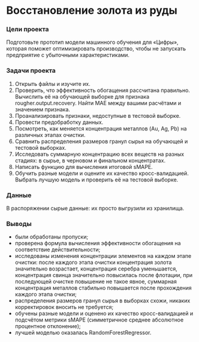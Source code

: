 # Восстановление золота из руды

### Цели проекта 
Подготовьте прототип модели машинного обучения для «Цифры», которая поможет оптимизировать производство, чтобы не запускать предприятие с убыточными характеристиками.  
  
### Задачи проекта 
1. Открыть файлы и изучите их.
2. Проверить, что эффективность обогащения рассчитана правильно. Вычислить её на обучающей выборке для признака rougher.output.recovery. Найти MAE между вашими расчётами и значением признака.
3. Проанализировать признаки, недоступные в тестовой выборке.
4. Провести предобработку данных.
5. Посмотреть, как меняется концентрация металлов (Au, Ag, Pb) на различных этапах очистки.
6. Сравнить распределения размеров гранул сырья на обучающей и тестовой выборках. 
7. Исследовать суммарную концентрацию всех веществ на разных стадиях: в сырье, в черновом и финальном концентратах.
8. Написать функцию для вычисления итоговой sMAPE.
9. Обучить разные модели и оцените их качество кросс-валидацией. Выбрать лучшую модель и проверить её на тестовой выборке. 

### Данные
В распоряжении сырые данные: их просто выгрузили из хранилища.

### Выводы
- были обработаны пропуски;
- проверена формула вычисления эффективности обогащения на соответствие действительности;
- исследованы изменения концентрации элементов на каждом этапе очистки: после каждого этапа очистки концентрация золота значительно возрастает, концентрация серебра уменьшается, концентрация свинца значительно повысилась после флотации, при последующей очистке повышение не такое явное, суммарная концентрация металлов стабильно повышается после прохождения каждого этапа очистки;
- распределения размеров гранул сырья в выборках схожи, никаких корректировок вносить не требуется;
- обучены разные модели и оценено их качество кросс-валидацией и подсчётом метрики sMAPE (симметричное среднее абсолютное процентное отклонение);
- лучшей моделью оказалась RandomForestRegressor.
